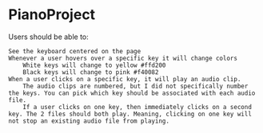 # PianoProject

 Users should be able to:

    See the keyboard centered on the page
    Whenever a user hovers over a specific key it will change colors 
        White keys will change to yellow #ffd200
        Black keys will change to pink #f40082
    When a user clicks on a specific key, it will play an audio clip. 
        The audio clips are numbered, but I did not specifically number the keys. You can pick which key should be associated with each audio file.
        If a user clicks on one key, then immediately clicks on a second key. The 2 files should both play. Meaning, clicking on one key will not stop an existing audio file from playing. 
